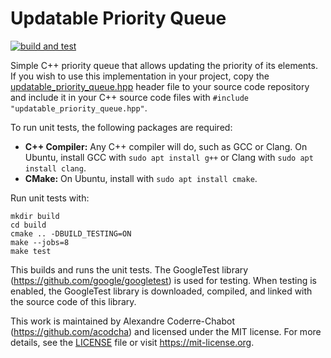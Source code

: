 # Updatable Priority Queue

[![build and test](https://github.com/acodcha/updatable-priority-queue/actions/workflows/build_and_test.yml/badge.svg?branch=main)](https://github.com/acodcha/updatable-priority-queue/actions/workflows/build_and_test.yml)

Simple C++ priority queue that allows updating the priority of its elements. If you wish to use this implementation in your project, copy the [updatable_priority_queue.hpp](include/updatable_priority_queue.hpp) header file to your source code repository and include it in your C++ source code files with `#include "updatable_priority_queue.hpp"`.

To run unit tests, the following packages are required:

- **C++ Compiler:** Any C++ compiler will do, such as GCC or Clang. On Ubuntu, install GCC with `sudo apt install g++` or Clang with `sudo apt install clang`.
- **CMake:** On Ubuntu, install with `sudo apt install cmake`.

Run unit tests with:

```lang-bash
mkdir build
cd build
cmake .. -DBUILD_TESTING=ON
make --jobs=8
make test
```

This builds and runs the unit tests. The GoogleTest library (<https://github.com/google/googletest>) is used for testing. When testing is enabled, the GoogleTest library is downloaded, compiled, and linked with the source code of this library.

This work is maintained by Alexandre Coderre-Chabot (<https://github.com/acodcha>) and licensed under the MIT license. For more details, see the [LICENSE](LICENSE) file or visit <https://mit-license.org>.
